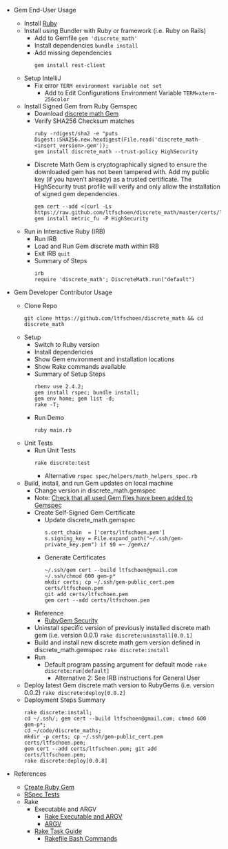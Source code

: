 * Gem End-User Usage
  * Install [Ruby](https://www.ruby-lang.org/en/documentation/installation/)
  * Install using Bundler with Ruby or framework (i.e. Ruby on Rails)
    * Add to Gemfile `gem 'discrete_math'`
    * Install dependencies `bundle install`
    * Add missing dependencies
      ```
      gem install rest-client
      ```
  * Setup IntelliJ
    * Fix error `TERM environment variable not set`
      * Add to Edit Configurations Environment Variable `TERM=xterm-256color`
  * Install Signed Gem from Ruby Gemspec
    * Download [discrete math Gem](https://rubygems.org/gems/discrete_math)
    * Verify SHA256 Checksum matches
      ```
      ruby -rdigest/sha2 -e "puts Digest::SHA256.new.hexdigest(File.read('discrete_math-<insert_version>.gem'));
      gem install discrete_math --trust-policy HighSecurity
      ```
    * Discrete Math Gem is cryptographically signed to ensure the downloaded gem has not been tampered with. Add my public key (if you haven’t already) as a trusted certificate. The HighSecurity trust profile will verify and only allow the installation of signed gem dependencies.
      ```
      gem cert --add <(curl -Ls https://raw.github.com/ltfschoen/discrete_math/master/certs/ltfschoen.pem)
      gem install metric_fu -P HighSecurity
      ```
  * Run in Interactive Ruby (IRB)
    * Run IRB
    * Load and Run Gem discrete math within IRB
    * Exit IRB `quit`
    * Summary of Steps
      ```
      irb
      require 'discrete_math'; DiscreteMath.run("default")
      ```

* Gem Developer Contributor Usage
  * Clone Repo
    ```
    git clone https://github.com/ltfschoen/discrete_math && cd discrete_math
    ```
  * Setup
    * Switch to Ruby version
    * Install dependencies
    * Show Gem environment and installation locations
    * Show Rake commands available
    * Summary of Setup Steps
      ```
      rbenv use 2.4.2;
      gem install rspec; bundle install;
      gem env home; gem list -d;
      rake -T;
      ```
    * Run Demo
      ```
      ruby main.rb
      ```
  * Unit Tests
    * Run Unit Tests
      ```
      rake discrete:test
      ```
      * Alternative `rspec spec/helpers/math_helpers_spec.rb`
  * Build, install, and run Gem updates on local machine
    * Change version in discrete_math.gemspec
    * Note: [Check that all used Gem files have been added to Gemspec](http://guides.rubygems.org/specification-reference/#files)
    * Create Self-Signed Gem Certificate
      * Update discrete_math.gemspec
        ```
        s.cert_chain  = ['certs/ltfschoen.pem']
        s.signing_key = File.expand_path("~/.ssh/gem-private_key.pem") if $0 =~ /gem\z/
        ```
      * Generate Certificates
        ```
        ~/.ssh/gem cert --build ltfschoen@gmail.com
        ~/.ssh/chmod 600 gem-p*
        mkdir certs; cp ~/.ssh/gem-public_cert.pem certs/ltfschoen.pem
        git add certs/ltfschoen.pem
        gem cert --add certs/ltfschoen.pem
        ```
    * Reference
      * [RubyGem Security](http://guides.rubygems.org/security/)
    * Uninstall specific version of previously installed discrete math gem (i.e. version 0.0.1) `rake discrete:uninstall[0.0.1]`
    * Build and install new discrete math gem version defined in discrete_math.gemspec `rake discrete:install`
    * Run
      * Default program passing argument for default mode `rake discrete:run[default]`
        * Alternative 2: See IRB instructions for General User
  * Deploy latest Gem discrete math version to RubyGems (i.e. version 0.0.2) `rake discrete:deploy[0.0.2]`
  * Deployment Steps Summary
    ```
    rake discrete:install;
    cd ~/.ssh/; gem cert --build ltfschoen@gmail.com; chmod 600 gem-p*;
    cd ~/code/discrete_maths;
    mkdir -p certs; cp ~/.ssh/gem-public_cert.pem certs/ltfschoen.pem;
    gem cert --add certs/ltfschoen.pem; git add certs/ltfschoen.pem;
    rake discrete:deploy[0.0.8]
    ```

* References
  * [Create Ruby Gem](http://guides.rubygems.org/make-your-own-gem/)
  * [RSpec Tests](http://rspec.info/)
  * Rake
    * Executable and ARGV
      * [Rake Executable and ARGV](http://www.thegreatcodeadventure.com/argv-and-command-line-gems/)
      * [ARGV](https://github.com/rails/rails/blob/master/railties/lib/rails/commands.rb)
    * [Rake Task Guide](http://www.stuartellis.name/articles/rake/)
      * [Rakefile Bash Commands](https://stackoverflow.com/questions/9796028/execute-bash-commands-from-a-rakefile)
